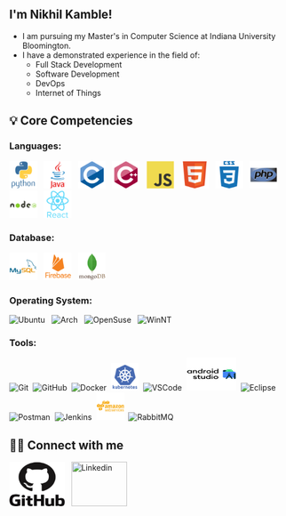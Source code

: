 ## I'm Nikhil Kamble!
 - I am pursuing my Master's in Computer Science at Indiana University Bloomington. 
 - I have a demonstrated experience in the field of:
    - Full Stack Development
    - Software Development
    - DevOps
    - Internet of Things

## 💡 Core Competencies

### Languages:
<p>
  <img src="https://github.com/devicons/devicon/blob/master/icons/python/python-original-wordmark.svg" title="Python" alt="Python" width="50" height="50"/>&nbsp;&nbsp;
  <img src="https://github.com/devicons/devicon/blob/master/icons/java/java-original-wordmark.svg" title="Java" alt="Java" width="50" height="50"/>&nbsp;&nbsp;
  <img src="https://github.com/devicons/devicon/blob/master/icons/c/c-original.svg" title="C" alt="C" width="50" height="50"/>&nbsp;&nbsp;
  <img src="https://github.com/devicons/devicon/blob/master/icons/cplusplus/cplusplus-original.svg" title="C++" alt="C++" width="50" height="50"/>&nbsp;&nbsp;
  <img src="https://github.com/devicons/devicon/blob/master/icons/javascript/javascript-original.svg" title="JavaScript" alt="JavaScript" width="50" height="50"/>&nbsp;&nbsp;
  <img src="https://github.com/devicons/devicon/blob/master/icons/html5/html5-original.svg" title="HTML5" alt="HTML" width="50" height="50"/>&nbsp;&nbsp;
  <img src="https://github.com/devicons/devicon/blob/master/icons/css3/css3-plain-wordmark.svg"  title="CSS3" alt="CSS" width="50" height="50"/>&nbsp;&nbsp;
  <img src="https://github.com/devicons/devicon/blob/master/icons/php/php-original.svg"  title="PHP" alt="PHP" width="50" height="50"/>&nbsp;&nbsp;
  <img src="https://github.com/devicons/devicon/blob/master/icons/nodejs/nodejs-original-wordmark.svg" title="NodeJS" alt="NodeJS" width="50" height="50"/>&nbsp;&nbsp;
  <img src="https://github.com/devicons/devicon/blob/master/icons/react/react-original-wordmark.svg" title="React" alt="React" width="50" height="50"/>
</p>

### Database:
<p>
  <img src="https://github.com/devicons/devicon/blob/master/icons/mysql/mysql-original-wordmark.svg" title="MYSQL" alt="MYSQL" width="50" height="50"/>&nbsp;&nbsp;
  <img src="https://github.com/devicons/devicon/blob/master/icons/firebase/firebase-plain-wordmark.svg" title="Firebase" alt="Firebase" width="50" height="50"/>&nbsp;&nbsp;
  <img src="https://github.com/devicons/devicon/blob/master/icons/mongodb/mongodb-original-wordmark.svg" title="MongoDB" alt="MongoDB" width="50" height="50"/>
</p>

### Operating System:
<p>
  <img src="https://www.vectorlogo.zone/logos/ubuntu/ubuntu-ar21.svg" title="Ubuntu" alt="Ubuntu" width="80" height="50"/>&nbsp;&nbsp;
  <img src="https://www.vectorlogo.zone/logos/archlinux/archlinux-ar21.svg" title="Arch" alt="Arch" width="80" height="50"/>&nbsp;&nbsp;
  <img src="https://www.vectorlogo.zone/logos/suse/suse-ar21.svg" title="OpenSuse" alt="OpenSuse" width="80" height="50"/>&nbsp;&nbsp;
  <img src="https://vignette.wikia.nocookie.net/logopedia/images/b/bd/Windows_NT_4.0_Logo.svg" title="WinNT" alt="WinNT" width="50" height="50"/>
</p>

### Tools:
<p>
  <img src="https://www.vectorlogo.zone/logos/git-scm/git-scm-icon.svg" title="Git" alt="Git" width="50" height="50"/>&nbsp;
  <img src="https://www.vectorlogo.zone/logos/github/github-icon.svg" title="GitHub" alt="GitHub" width="50" height="50"/>&nbsp;
  <img src="https://www.vectorlogo.zone/logos/docker/docker-ar21.svg" title="Docker" alt="Docker" width="90" height="60"/>&nbsp;
  <img src="https://github.com/devicons/devicon/blob/master/icons/kubernetes/kubernetes-plain-wordmark.svg" title="Kubernetes" alt="Kubernetes" width="50" height="50"/>&nbsp;
  <img src="https://www.vectorlogo.zone/logos/visualstudio_code/visualstudio_code-icon.svg" title="VSCode" alt="VSCode" width="50" height="50"/>&nbsp;
  <img src="https://github.com/devicons/devicon/blob/master/icons/androidstudio/androidstudio-original-wordmark.svg" title="AStudio" alt="AStudio" width="90" height="60"/>&nbsp;
  <img src="https://www.pngfind.com/pngs/m/12-122645_eclipse1024-eclipse-ide-icon-png-transparent-png.png" title="Eclipse" alt="Eclipse" width="50" height="50"/>&nbsp;
  <img src="https://www.vectorlogo.zone/logos/getpostman/getpostman-icon.svg" title="Postman" alt="Postman" width="50" height="50"/>&nbsp;
  <img src="https://www.vectorlogo.zone/logos/jenkins/jenkins-ar21.svg" title="Jenkins" alt="Jenkins" width="90" height="60"/>&nbsp;
  <img src="https://github.com/devicons/devicon/blob/master/icons/amazonwebservices/amazonwebservices-plain-wordmark.svg" title="AWS" alt="AWS" width="50" height="50"/>&nbsp;
  <img src="https://www.vectorlogo.zone/logos/rabbitmq/rabbitmq-icon.svg" title="RabbitMQ" alt="RabbitMQ" width="50" height="50"/>
</p>

## 🙌🏻 Connect with me
  <a src="https://github.com/kamblenikhil"><img src="https://github.com/devicons/devicon/blob/master/icons/github/github-original-wordmark.svg" alt="Github" width="100" height="80"/></a>&nbsp;&nbsp;
  <a src="https://www.linkedin.com/in/kamblenikhil/"><img src="https://www.vectorlogo.zone/logos/linkedin/linkedin-icon.svg" title="Linkedin" width="100" height="80"/></a>
<!--

### Hi there 👋

**kamblenikhil/kamblenikhil** is a ✨ _special_ ✨ repository because its `README.md` (this file) appears on your GitHub profile.

Here are some ideas to get you started:

- 🔭 I’m currently working on ...
- 🌱 I’m currently learning ...
- 👯 I’m looking to collaborate on ...
- 🤔 I’m looking for help with ...
- 💬 Ask me about ...
- 📫 How to reach me: ...
- 😄 Pronouns: ...
- ⚡ Fun fact: ...
-->
